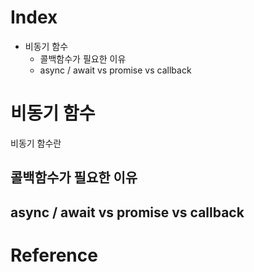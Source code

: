 
# Index
- 비동기 함수
    - 콜백함수가 필요한 이유
    - async / await vs promise vs callback
# 비동기 함수
비동기 함수란

## 콜백함수가 필요한 이유
## async / await vs promise vs callback

# Reference
